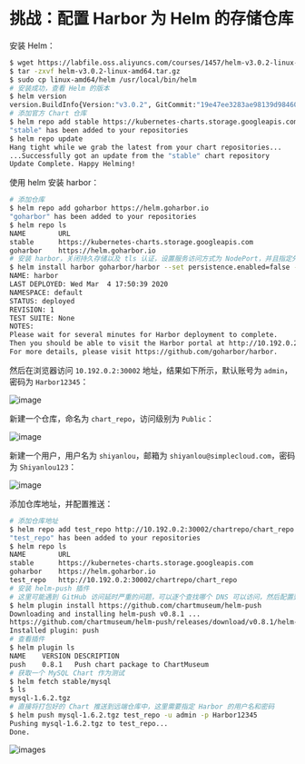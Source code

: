 # 挑战：配置 Harbor 为 Helm 的存储仓库

安装 Helm：

```bash
$ wget https://labfile.oss.aliyuncs.com/courses/1457/helm-v3.0.2-linux-amd64.tar.gz
$ tar -zxvf helm-v3.0.2-linux-amd64.tar.gz
$ sudo cp linux-amd64/helm /usr/local/bin/helm
# 安装成功，查看 Helm 的版本
$ helm version
version.BuildInfo{Version:"v3.0.2", GitCommit:"19e47ee3283ae98139d98460de796c1be1e3975f", GitTreeState:"clean", GoVersion:"go1.13.5"}
# 添加官方 Chart 仓库
$ helm repo add stable https://kubernetes-charts.storage.googleapis.com
"stable" has been added to your repositories
$ helm repo update
Hang tight while we grab the latest from your chart repositories...
...Successfully got an update from the "stable" chart repository
Update Complete. Happy Helming!
```

使用 helm 安装 harbor：

```bash
# 添加仓库
$ helm repo add goharbor https://helm.goharbor.io
"goharbor" has been added to your repositories
$ helm repo ls
NAME        URL
stable      https://kubernetes-charts.storage.googleapis.com
goharbor    https://helm.goharbor.io
# 安装 harbor，关闭持久存储以及 tls 认证，设置服务访问方式为 NodePort，并且指定外部访问地址为 http://10.192.0.2:30002
$ helm install harbor goharbor/harbor --set persistence.enabled=false --set expose.tls.enabled=false --set expose.type=nodePort --set externalURL=http://10.192.0.2:30002
NAME: harbor
LAST DEPLOYED: Wed Mar  4 17:50:39 2020
NAMESPACE: default
STATUS: deployed
REVISION: 1
TEST SUITE: None
NOTES:
Please wait for several minutes for Harbor deployment to complete.
Then you should be able to visit the Harbor portal at http://10.192.0.2:30002.
For more details, please visit https://github.com/goharbor/harbor.
```

然后在浏览器访问 `10.192.0.2:30002` 地址，结果如下所示，默认账号为 `admin`，密码为 `Harbor12345`：

![image](https://doc.shiyanlou.com/courses/1527/600404/91aebd5de30b0e9a4b490421939e5da2-0/wm)

新建一个仓库，命名为 `chart_repo`，访问级别为 `Public`：

![image](https://doc.shiyanlou.com/courses/1527/600404/bb6bc8504bd036e657a229ddc9925391-0/wm)

新建一个用户，用户名为 `shiyanlou`，邮箱为 `shiyanlou@simplecloud.com`，密码为 `Shiyanlou123`：

![image](https://doc.shiyanlou.com/courses/1527/600404/e9ef2e21af906aa5039bf81a5ee2b1ba-0/wm)

添加仓库地址，并配置推送：

```bash
# 添加仓库地址
$ helm repo add test_repo http://10.192.0.2:30002/chartrepo/chart_repo
"test_repo" has been added to your repositories
$ helm repo ls
NAME        URL
stable      https://kubernetes-charts.storage.googleapis.com
goharbor    https://helm.goharbor.io
test_repo   http://10.192.0.2:30002/chartrepo/chart_repo
# 安装 helm-push 插件
# 这里可能遇到 GitHub 访问延时严重的问题，可以逐个查找哪个 DNS 可以访问，然后配置到 /etc/hosts 中
$ helm plugin install https://github.com/chartmuseum/helm-push
Downloading and installing helm-push v0.8.1 ...
https://github.com/chartmuseum/helm-push/releases/download/v0.8.1/helm-push_0.8.1_linux_amd64.tar.gz
Installed plugin: push
# 查看插件
$ helm plugin ls
NAME    VERSION DESCRIPTION
push    0.8.1   Push chart package to ChartMuseum
# 获取一个 MySQL Chart 作为测试
$ helm fetch stable/mysql
$ ls
mysql-1.6.2.tgz
# 直接将打包好的 Chart 推送到远端仓库中，这里需要指定 Harbor 的用户名和密码
$ helm push mysql-1.6.2.tgz test_repo -u admin -p Harbor12345
Pushing mysql-1.6.2.tgz to test_repo...
Done.
```

![images](https://doc.shiyanlou.com/courses/1527/600404/74682b181e7615f56d6b0f21b29c0bf2-0/wm)
